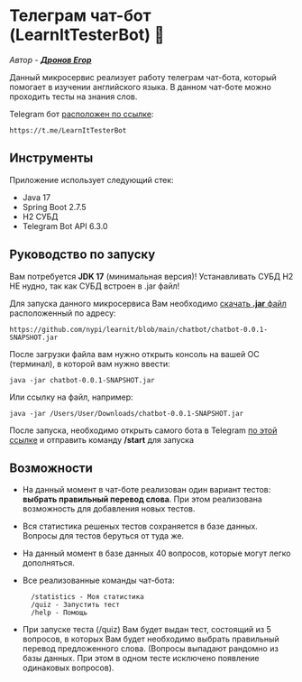 # Телеграм чат-бот (LearnItTesterBot) 🤖

*Автор - **[Дронов Егор](https://github.com/dSofarts)***

Данный микросервис реализует работу телеграм чат-бота, который помогает в изучении английского
языка. В данном чат-боте можно проходить тесты на знания слов.

Telegram бот [расположен по ссылке](https://t.me/LearnItTesterBot):

    https://t.me/LearnItTesterBot

## Инструменты

Приложение использует следующий стек:

* Java 17
* Spring Boot 2.7.5
* H2 СУБД
* Telegram Bot API 6.3.0

## Руководство по запуску

Вам потребуется **JDK 17** (минимальная версия)! Устанавливать СУБД H2 НЕ нудно, так как СУБД встроен в .jar файл! 

Для запуска данного микросервиса Вам необходимо [скачать **.jar** файл](https://github.com/nypi/learnit/blob/main/chatbot/chatbot-0.0.1-SNAPSHOT.jar?raw=true) расположенный по адресу:
    
    https://github.com/nypi/learnit/blob/main/chatbot/chatbot-0.0.1-SNAPSHOT.jar
    
После загрузки файла вам нужно открыть консоль на вашей OC (терминал), в которой вам нужно ввести:

    java -jar chatbot-0.0.1-SNAPSHOT.jar
    
Или ссылку на файл, например:

    java -jar /Users/User/Downloads/chatbot-0.0.1-SNAPSHOT.jar
    
После запуска, необходимо открыть самого бота в Telegram [по этой ссылке](https://t.me/LearnItTesterBot) и отправить команду **/start** для запуска

## Возможности

* На данный момент в чат-боте реализован один вариант тестов: **выбрать правильный перевод слова**. При этом реализована возможность для добавления новых тестов. 
* Вся статистика решеных тестов сохраняется в базе данных. Вопросы для тестов беруться от туда же.
* На данный момент в базе данных 40 вопросов, которые могут легко дополняться. 
* Все реализованные команды чат-бота:

        /statistics - Моя статистика
        /quiz - Запустить тест
        /help - Помощь

* При запуске теста (/quiz) Вам будет выдан тест, состоящий из 5 вопросов, в которых Вам будет необходимо выбрать правильный перевод предложенного слова. (Вопросы выпадают рандомно из базы данных. При этом в одном тесте исключено появление одинаковых вопросов).
